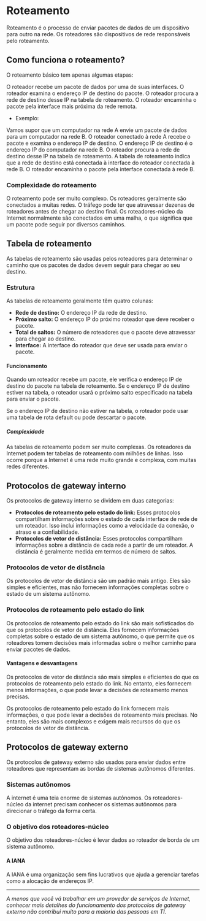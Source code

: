 # Roteamento

Roteamento é o processo de enviar pacotes de dados de um dispositivo para outro na rede. Os roteadores são dispositivos de rede responsáveis pelo roteamento.

## Como funciona o roteamento?

O roteamento básico tem apenas algumas etapas:

O roteador recebe um pacote de dados por uma de suas interfaces.
O roteador examina o endereço IP de destino do pacote.
O roteador procura a rede de destino desse IP na tabela de roteamento.
O roteador encaminha o pacote pela interface mais próxima da rede remota.

- Exemplo:

Vamos supor que um computador na rede A envie um pacote de dados para um computador na rede B.
O roteador conectado à rede A recebe o pacote e examina o endereço IP de destino. O endereço IP de destino é o endereço IP do computador na rede B. O roteador procura a rede de destino desse IP na tabela de roteamento. A tabela de roteamento indica que a rede de destino está conectada à interface do roteador conectada à rede B. O roteador encaminha o pacote pela interface conectada à rede B.

### Complexidade do roteamento

O roteamento pode ser muito complexo. Os roteadores geralmente são conectados a muitas redes. O tráfego pode ter que atravessar dezenas de roteadores antes de chegar ao destino final. Os roteadores-núcleo da Internet normalmente são conectados em uma malha, o que significa que um pacote pode seguir por diversos caminhos.

## Tabela de roteamento

As tabelas de roteamento são usadas pelos roteadores para determinar o caminho que os pacotes de dados devem seguir para chegar ao seu destino.

### Estrutura

As tabelas de roteamento geralmente têm quatro colunas:

- **Rede de destino:** O endereço IP da rede de destino.
- **Próximo salto:** O endereço IP do próximo roteador que deve receber o pacote.
- **Total de saltos:** O número de roteadores que o pacote deve atravessar para chegar ao destino.
- **Interface:** A interface do roteador que deve ser usada para enviar o pacote.

#### Funcionamento

Quando um roteador recebe um pacote, ele verifica o endereço IP de destino do pacote na tabela de roteamento. Se o endereço IP de destino estiver na tabela, o roteador usará o próximo salto especificado na tabela para enviar o pacote.

Se o endereço IP de destino não estiver na tabela, o roteador pode usar uma tabela de rota default ou pode descartar o pacote.

##### Complexidade

As tabelas de roteamento podem ser muito complexas. Os roteadores da Internet podem ter tabelas de roteamento com milhões de linhas. Isso ocorre porque a Internet é uma rede muito grande e complexa, com muitas redes diferentes.

## Protocolos de gateway interno

Os protocolos de gateway interno se dividem em duas categorias:

- **Protocolos de roteamento pelo estado do link:** Esses protocolos compartilham informações sobre o estado de cada interface de rede de um roteador. Isso inclui informações como a velocidade da conexão, o atraso e a confiabilidade.
- **Protocolos de vetor de distância:** Esses protocolos compartilham informações sobre a distância de cada rede a partir de um roteador. A distância é geralmente medida em termos de número de saltos.

### Protocolos de vetor de distância

Os protocolos de vetor de distância são um padrão mais antigo. Eles são simples e eficientes, mas não fornecem informações completas sobre o estado de um sistema autônomo.

### Protocolos de roteamento pelo estado do link

Os protocolos de roteamento pelo estado do link são mais sofisticados do que os protocolos de vetor de distância. Eles fornecem informações completas sobre o estado de um sistema autônomo, o que permite que os roteadores tomem decisões mais informadas sobre o melhor caminho para enviar pacotes de dados.

#### Vantagens e desvantagens

Os protocolos de vetor de distância são mais simples e eficientes do que os protocolos de roteamento pelo estado do link. No entanto, eles fornecem menos informações, o que pode levar a decisões de roteamento menos precisas.

Os protocolos de roteamento pelo estado do link fornecem mais informações, o que pode levar a decisões de roteamento mais precisas. No entanto, eles são mais complexos e exigem mais recursos do que os protocolos de vetor de distância.

## Protocolos de gateway externo

Os protocolos de gateway externo são usados para enviar dados entre roteadores que representam as bordas de sistemas autônomos diferentes.

### Sistemas autônomos

A internet é uma teia enorme de sistemas autônomos. Os roteadores-núcleo da internet precisam conhecer os sistemas autônomos para direcionar o tráfego da forma certa.

### O objetivo dos roteadores-núcleo

O objetivo dos roteadores-núcleo é levar dados ao roteador de borda de um sistema autônomo.

#### A IANA

A IANA é uma organização sem fins lucrativos que ajuda a gerenciar tarefas como a alocação de endereços IP.

---
_A menos que você vá trabalhar em um provedor de serviços de Internet, conhecer mais detalhes do funcionamento dos protocolos de gateway externo não contribui muito para a maioria das pessoas em TI._
